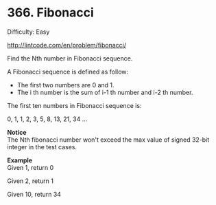 # 366. Fibonacci

Difficulty: Easy

http://lintcode.com/en/problem/fibonacci/

Find the Nth number in Fibonacci sequence.

A Fibonacci sequence is defined as follow:

* The first two numbers are 0 and 1.
* The i th number is the sum of i-1 th number and i-2 th number.

The first ten numbers in Fibonacci sequence is:

0, 1, 1, 2, 3, 5, 8, 13, 21, 34 ...

**Notice**  
The Nth fibonacci number won't exceed the max value of signed 32-bit integer in the test cases.

**Example**  
Given 1, return 0

Given 2, return 1

Given 10, return 34
